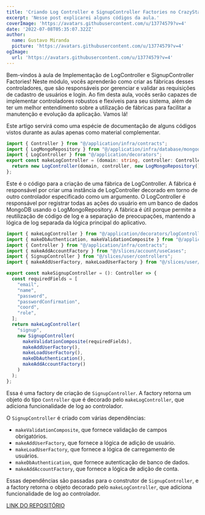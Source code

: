```yaml
---
title: 'Criando Log Controller e SignupController Factories no CrazyStack Node.js'
excerpt: 'Nesse post explicarei alguns códigos da aula.'
coverImage: 'https://avatars.githubusercontent.com/u/13774579?v=4'
date: '2022-07-08T05:35:07.322Z'
author:
  name: Gustavo Miranda
  picture: 'https://avatars.githubusercontent.com/u/13774579?v=4'
ogImage:
  url: 'https://avatars.githubusercontent.com/u/13774579?v=4'
---
```


Bem-vindos à aula de Implementação de LogController e SignupController Factories! Neste módulo, vocês aprenderão como criar as fábricas desses controladores, que são responsáveis por gerenciar e validar as requisições de cadastro de usuários e login. Ao fim desta aula, vocês serão capazes de implementar controladores robustos e flexíveis para seu sistema, além de ter um melhor entendimento sobre a utilização de fábricas para facilitar a manutenção e evolução da aplicação. Vamos lá!

Este artigo servirá como uma espécie de documentação de alguns códigos vistos durante as aulas apenas como material complementar.
```typescript
import { Controller } from "@/application/infra/contracts";
import { LogMongoRepository } from "@/application/infra/database/mongodb/repository";
import { LogController } from "@/application/decorators";
export const makeLogController = (domain: string, controller: Controller): Controller => {
  return new LogController(domain, controller, new LogMongoRepository());
};
``` 
Este é o código para a criação de uma fábrica de LogController. A fábrica é responsável por criar uma instância de LogController decorado em torno de outro controlador especificado como um argumento. O LogController é responsável por registrar todas as ações do usuário em um banco de dados MongoDB usando o LogMongoRepository. A fábrica é útil porque permite a reutilização de código de log e a separação de preocupações, mantendo a lógica de log separada da lógica principal do aplicativo.
 
```typescript
import { makeLogController } from "@/application/decorators/logControllerFactory";
import { makeDbAuthentication, makeValidationComposite } from "@/application/factories";
import { Controller } from "@/application/infra/contracts";
import { makeAddAccountFactory } from "@/slices/account/useCases";
import { SignupController } from "@/slices/user/controllers";
import { makeAddUserFactory, makeLoadUserFactory } from "@/slices/user/useCases";

export const makeSignupController = (): Controller => {
  const requiredFields = [
    "email",
    "name",
    "password",
    "passwordConfirmation",
    "coord",
    "role",
  ];
  return makeLogController(
    "signup",
    new SignupController(
      makeValidationComposite(requiredFields),
      makeAddUserFactory(),
      makeLoadUserFactory(),
      makeDbAuthentication(),
      makeAddAccountFactory()
    )
  );
};
``` 
Essa é uma factory de criação de `SignupController`. A factory retorna um objeto do tipo `Controller` que é decorado pelo `makeLogController`, que adiciona funcionalidade de log ao controlador.

O `SignupController` é criado com várias dependências:

* `makeValidationComposite`, que fornece validação de campos obrigatórios.
* `makeAddUserFactory`, que fornece a lógica de adição de usuário.
* `makeLoadUserFactory`, que fornece a lógica de carregamento de usuários.
* `makeDbAuthentication`, que fornece autenticação de banco de dados.
* `makeAddAccountFactory`, que fornece a lógica de adição de conta.

Essas dependências são passadas para o construtor de `SignupController`, e a factory retorna o objeto decorado pelo `makeLogController`, que adiciona funcionalidade de log ao controlador.


[LINK DO REPOSITÓRIO](https://github.com/gumiranda/CrazyStackNodeJs)